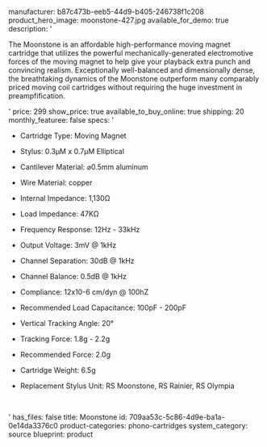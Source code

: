 manufacturer: b87c473b-eeb5-44d9-b405-246738f1c208
product_hero_image: moonstone-427.jpg
available_for_demo: true
description: '<p>The Moonstone is an affordable high-performance moving magnet cartridge that utilizes the powerful mechanically-generated electromotive forces of the moving magnet to help give your playback extra punch and convincing realism. Exceptionally well-balanced and dimensionally dense, the breathtaking dynamics of the Moonstone outperform many comparably priced moving coil cartridges without requiring the huge investment in preampfification.</p>'
price: 299
show_price: true
available_to_buy_online: true
shipping: 20
monthly_featuree: false
specs: '<ul><li>Cartridge Type:&nbsp;Moving Magnet</li></ul><ul><li>Stylus: 0.3µM x 0.7µM Elliptical&nbsp;</li></ul><ul><li>Cantilever Material:&nbsp;⌀0.5mm aluminum</li></ul><ul><li>Wire Material: copper</li></ul><ul><li>Internal&nbsp;Impedance:&nbsp;1,130Ω</li></ul><ul><li>Load&nbsp;Impedance:&nbsp;47KΩ</li></ul><ul><li>Frequency Response:&nbsp;12Hz - 33kHz</li></ul><ul><li>Output Voltage:&nbsp;3mV @ 1kHz</li></ul><ul><li>Channel Separation:&nbsp;30dB @ 1kHz</li></ul><ul><li>Channel Balance:&nbsp;0.5dB @ 1kHz</li></ul><ul><li>Compliance:&nbsp;12x10-6 cm/dyn @ 100hZ</li></ul><ul><li>Recommended Load Capacitance:&nbsp;100pF - 200pF</li></ul><ul><li>Vertical Tracking Angle:&nbsp;20°</li></ul><ul><li>Tracking Force:&nbsp;1.8g - 2.2g</li></ul><ul><li>Recommended Force:&nbsp;2.0g</li></ul><ul><li>Cartridge Weight:&nbsp;6.5g&nbsp;</li></ul><ul><li>Replacement Stylus Unit:&nbsp;RS Moonstone, RS Rainier, RS Olympia</li></ul><p><br></p>'
has_files: false
title: Moonstone
id: 709aa53c-5c86-4d9e-ba1a-0e14da3376c0
product-categories: phono-cartridges
system_category: source
blueprint: product
